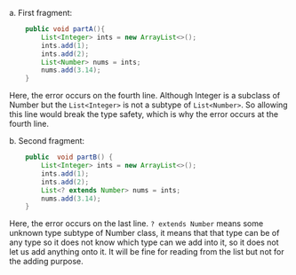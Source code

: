 a. First fragment:

```java
    public void partA(){
        List<Integer> ints = new ArrayList<>();
        ints.add(1);
        ints.add(2);
        List<Number> nums = ints;
        nums.add(3.14);
    }
```

Here, the error occurs on the fourth line. Although Integer is a subclass of Number but the `List<Integer>` is not 
a subtype of `List<Number>`. So allowing this line would break the type safety, which is why the error
occurs at the fourth line.

b. Second fragment:
```java
    public  void partB() {
        List<Integer> ints = new ArrayList<>();
        ints.add(1);
        ints.add(2);
        List<? extends Number> nums = ints;
        nums.add(3.14);
    }
```

Here, the error occurs on the last line. `? extends Number` means some unknown 
type subtype of Number class, it means that that type can be of any type so it
does not know which type can we add into it, so it does not let us add anything
onto it. It will be fine for reading from the list but not for the adding purpose.